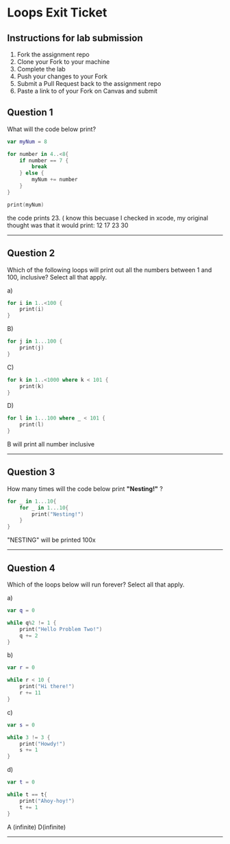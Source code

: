 # Loops Exit Ticket

## Instructions for lab submission

1. Fork the assignment repo
1. Clone your Fork to your machine
1. Complete the lab
1. Push your changes to your Fork
1. Submit a Pull Request back to the assignment repo
1. Paste a link to of your Fork on Canvas and submit

## Question 1

What will the code below print?

```swift
var myNum = 8

for number in 4..<8{
    if number == 7 {
        break
    } else {
        myNum += number
    }
}

print(myNum)
```
the code prints 23. ( know this becuase I checked in xcode, my original thought was that it would print:
        12
        17
        23
        30

***
## Question 2

Which of the following loops will print out all the numbers between 1 and 100, inclusive?  Select all that apply.

a)
```swift
for i in 1..<100 {
    print(i)
}
```

B)
```swift
for j in 1...100 {
    print(j)
}
```

C)
```swift
for k in 1..<1000 where k < 101 {
    print(k)
}
```

D)
```swift
for l in 1...100 where _ < 101 {
    print(l)
}
```
B  will print all number inclusive
***
## Question 3

How many times will the code below print **"Nesting!"** ?

```swift
for _ in 1...10{
    for _ in 1...10{
        print("Nesting!")
    }
}
```
"NESTING" will be printed 100x
***
## Question 4

Which of the loops below will run forever? Select all that apply.

a)
```swift
var q = 0

while q%2 != 1 {
    print("Hello Problem Two!")
    q += 2
}
```

b)
```swift
var r = 0

while r < 10 {
    print("Hi there!")
    r += 11
}
```

c)
```swift
var s = 0

while 3 != 3 {
    print("Howdy!")
    s += 1
}
```

d)
```swift
var t = 0

while t == t{
    print("Ahoy-hoy!")
    t += 1
}
```
A (infinite)
D(infinite)
***
